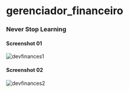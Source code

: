 ﻿# gerenciador_financeiro

### Never Stop Learning

#### Screenshot 01
![devfinances1](https://user-images.githubusercontent.com/59400365/105930314-35a69500-6028-11eb-9dde-9ff04259b5f0.jpg)

#### Screenshot 02
![devfinances2](https://user-images.githubusercontent.com/59400365/105930719-ca10f780-6028-11eb-9321-7a847df4eb1d.jpg)
